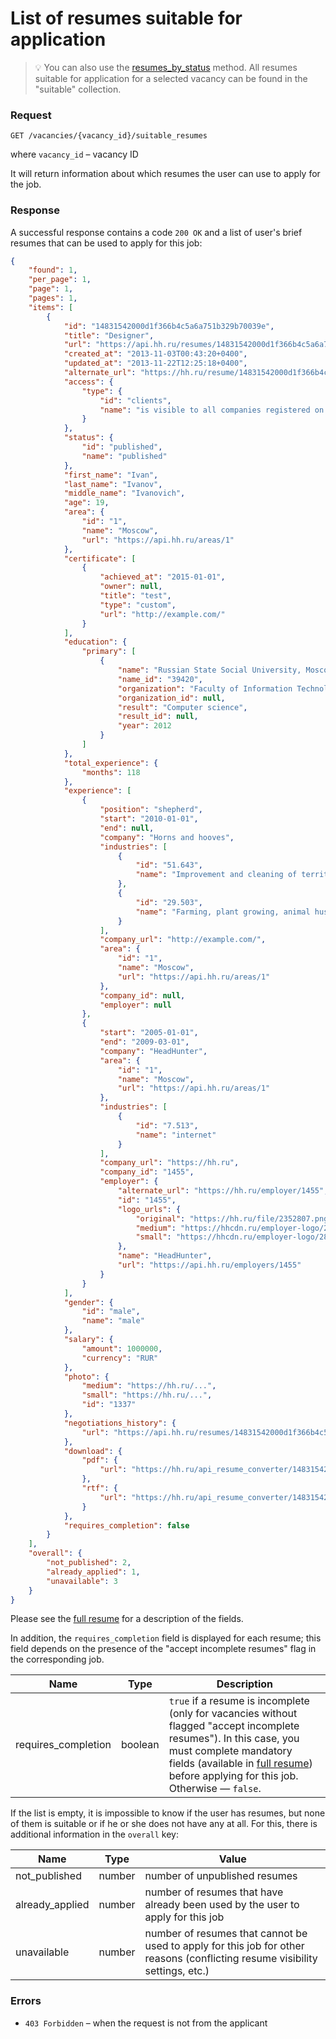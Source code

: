 # List of resumes suitable for application

> :bulb: You can also use the [resumes_by_status](resumes_by_status.md) method. All resumes suitable for application for a selected vacancy can be found in the "suitable" collection.

### Request

```
GET /vacancies/{vacancy_id}/suitable_resumes
```

where `vacancy_id` – vacancy ID

It will return information about which resumes the user can use to
apply for the job.

### Response

A successful response contains a code `200 OK` and a list of user's
brief resumes that can be used to apply for this
job:

```json
{
    "found": 1,
    "per_page": 1,
    "page": 1,
    "pages": 1,
    "items": [
        {
            "id": "14831542000d1f366b4c5a6a751b329b70039e",
            "title": "Designer",
            "url": "https://api.hh.ru/resumes/14831542000d1f366b4c5a6a751b329b70039e",
            "created_at": "2013-11-03T00:43:20+0400",
            "updated_at": "2013-11-22T12:25:18+0400",
            "alternate_url": "https://hh.ru/resume/14831542000d1f366b4c5a6a751b329b70039e",
            "access": {
                "type": {
                    "id": "clients",
                    "name": "is visible to all companies registered on Headhunter"
                }
            },
            "status": {
                "id": "published",
                "name": "published"
            },
            "first_name": "Ivan",
            "last_name": "Ivanov",
            "middle_name": "Ivanovich",
            "age": 19,
            "area": {
                "id": "1",
                "name": "Moscow",
                "url": "https://api.hh.ru/areas/1"
            },
            "certificate": [
                {
                    "achieved_at": "2015-01-01",
                    "owner": null,
                    "title": "test",
                    "type": "custom",
                    "url": "http://example.com/"
                }
            ],
            "education": {
                "primary": [
                    {
                        "name": "Russian State Social University, Moscow",
                        "name_id": "39420",
                        "organization": "Faculty of Information Technology",
                        "organization_id": null,
                        "result": "Computer science",
                        "result_id": null,
                        "year": 2012
                    }
                ]
            },
            "total_experience": {
                "months": 118
            },
            "experience": [
                {
                    "position": "shepherd",
                    "start": "2010-01-01",
                    "end": null,
                    "company": "Horns and hooves",
                    "industries": [
                        {
                            "id": "51.643",
                            "name": "Improvement and cleaning of territories and buildings"
                        },
                        {
                            "id": "29.503",
                            "name": "Farming, plant growing, animal husbandry"
                        }
                    ],
                    "company_url": "http://example.com/",
                    "area": {
                        "id": "1",
                        "name": "Moscow",
                        "url": "https://api.hh.ru/areas/1"
                    },
                    "company_id": null,
                    "employer": null
                },
                {
                    "start": "2005-01-01",
                    "end": "2009-03-01",
                    "company": "HeadHunter",
                    "area": {
                        "id": "1",
                        "name": "Moscow",
                        "url": "https://api.hh.ru/areas/1"
                    },
                    "industries": [
                        {
                            "id": "7.513",
                            "name": "internet"
                        }
                    ],
                    "company_url": "https://hh.ru",
                    "company_id": "1455",
                    "employer": {
                        "alternate_url": "https://hh.ru/employer/1455",
                        "id": "1455",
                        "logo_urls": {
                            "original": "https://hh.ru/file/2352807.png",
                            "medium": "https://hhcdn.ru/employer-logo/289312.png",
                            "small": "https://hhcdn.ru/employer-logo/289313.png"
                        },
                        "name": "HeadHunter",
                        "url": "https://api.hh.ru/employers/1455"
                    }
                }
            ],
            "gender": {
                "id": "male",
                "name": "male"
            },
            "salary": {
                "amount": 1000000,
                "currency": "RUR"
            },
            "photo": {
                "medium": "https://hh.ru/...",
                "small": "https://hh.ru/...",
                "id": "1337"
            },
            "negotiations_history": {
                "url": "https://api.hh.ru/resumes/14831542000d1f366b4c5a6a751b329b70039e/negotiations_history"
            },
            "download": {
                "pdf": {
                    "url": "https://hh.ru/api_resume_converter/14831542000d1f366b4c5a6a751b329b70039e/IvanovIvanIvanovich.pdf?type=pdf"
                },
                "rtf": {
                    "url": "https://hh.ru/api_resume_converter/14831542000d1f366b4c5a6a751b329b70039e/IvanovIvanIvanovich.rtf?type=rtf"
                }
            },
            "requires_completion": false
        }
    ],
    "overall": {
        "not_published": 2,
        "already_applied": 1,
        "unavailable": 3
    }
}
```

Please see the [full resume](resumes.md#resume-fields) for a description of the fields.

In addition, the `requires_completion` field is displayed for each resume; this field depends on the presence 
of the "accept incomplete resumes" flag in the corresponding job.

Name | Type | Description
---- | --- | --------
requires_completion | boolean | `true` if a resume is incomplete (only for vacancies without flagged "accept incomplete resumes"). In this case, you must complete mandatory fields (available in [full resume](resumes.md#author-progress)) before applying for this job. Otherwise — `false`. 

If the list is empty, it is impossible to know if the user has resumes, but none of them is suitable or if
he or she does not have any at all. For this, there is additional information in the `overall` key:

Name | Type | Value
---- | --- | --------
not_published | number | number of unpublished resumes
already_applied | number | number of resumes that have already been used by the user to apply for this job
unavailable | number | number of resumes that cannot be used to apply for this job for other reasons (conflicting resume visibility settings, etc.)


### Errors

* `403 Forbidden` – when the request is not from the applicant
